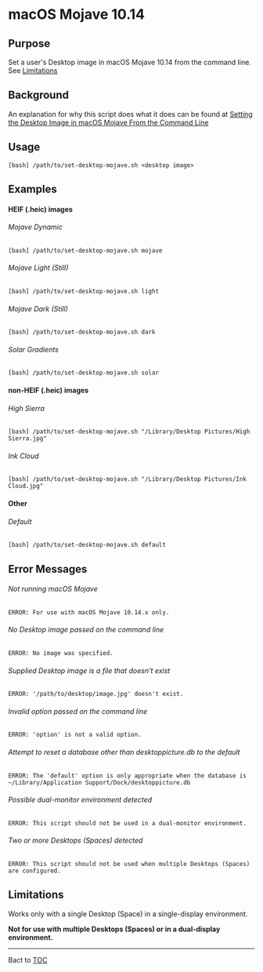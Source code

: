# macOS Mojave 10.14

## Purpose
Set a user's Desktop image in macOS Mojave 10.14 from the command line. See [Limitations](#limitations)

## Background
An explanation for why this script does what it does can be found at [Setting the Desktop Image in macOS Mojave From the Command Line](https://www.tech-otaku.com/mac/setting-desktop-image-macos-mojave-from-command-line)

## Usage
`[bash] /path/to/set-desktop-mojave.sh <desktop image>`

## Examples

#### HEIF (.heic) images

###### Mojave Dynamic
`[bash] /path/to/set-desktop-mojave.sh mojave`

###### Mojave Light (Still)
`[bash] /path/to/set-desktop-mojave.sh light`

###### Mojave Dark (Still)
`[bash] /path/to/set-desktop-mojave.sh dark`

###### Solar Gradients
`[bash] /path/to/set-desktop-mojave.sh solar`

#### non-HEIF (.heic) images

###### High Sierra
`[bash] /path/to/set-desktop-mojave.sh "/Library/Desktop Pictures/High Sierra.jpg"`

###### Ink Cloud
`[bash] /path/to/set-desktop-mojave.sh "/Library/Desktop Pictures/Ink Cloud.jpg"`

#### Other

###### Default
`[bash] /path/to/set-desktop-mojave.sh default`

## Error Messages

###### Not running macOS Mojave
`ERROR: For use with macOS Mojave 10.14.x only.`

###### No Desktop image passed on the command line
`ERROR: No image was specified.`

###### Supplied Desktop image is a file that doesn't exist
`ERROR: '/path/to/desktop/image.jpg' doesn't exist.`

###### Invalid option passed on the command line
`ERROR: 'option' is not a valid option.`

###### Attempt to reset a database other than desktoppicture.db to the default
`ERROR: The 'default' option is only appropriate when the database is ~/Library/Application Support/Dock/desktoppicture.db`

###### Possible dual-monitor environment detected
`ERROR: This script should not be used in a dual-monitor environment.`

###### Two or more Desktops (Spaces) detected
`ERROR: This script should not be used when multiple Desktops (Spaces) are configured.`


## Limitations
Works only with a single Desktop (Space) in a single-display environment.

__Not for use with multiple Desktops (Spaces) or in a dual-display environment.__

---

Bact to [TOC](https://github.com/tech-otaku/macos-desktop/blob/master/README.md)